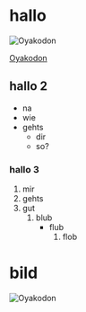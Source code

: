 # hallo

![Oyakodon](https://d3eh3svpl1busq.cloudfront.net/KQYMGOLIdXGmoAcyJsPOrQDKktgCbwtG/assets/static/source/rev-e62164b/wp-content/uploads/2019/10/Oyakodon-9976-II.jpg)

[Oyakodon](https://www.justonecookbook.com/oyakodon/ "Best Blog")

## hallo 2

* na
* wie
* gehts
  * dir
  * so?

### hallo 3

1. mir
1. gehts
1. gut
     1. blub
         * flub
              1. flob


# bild

![Oyakodon](https://4images.cgames.de/images/gamestar/4/no-mans-sky-next_6038483.jpg)
